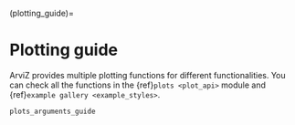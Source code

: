 (plotting_guide)=
# Plotting guide

ArviZ provides multiple plotting functions for different functionalities. You can check all the functions in the {ref}`plots <plot_api>` module and {ref}`example gallery <example_styles>`.

```{toctree}
plots_arguments_guide
```


